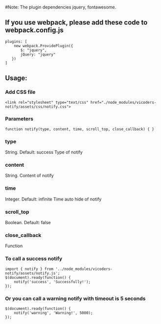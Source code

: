 #Note: The plugin dependencies jquery, fontawesome.
## If you use webpack, please add these code to webpack.config.js
```
plugins: [
    new webpack.ProvidePlugin({
       $: "jquery",
       jQuery: "jquery"
   })
]
```

## Usage:

### Add CSS file
```
<link rel="stylesheet" type="text/css" href="./node_modules/vicoders-notify/assets/css/notify.css">
```

### Parameters
```
function notify(type, content, time, scroll_top, close_callback) { }
```

### type
String. Default: success
Type of notify

### content 
String.
Content of notify

### time
Integer. Default: infinite
Time auto hide of notify

### scroll_top
Boolean. Default: false

### close_callback
Function

### To call a success notify
```
import { notify } from '../node_modules/vicoders-notify/assets/notify.js';
$(document).ready(function() {
	notify('success', 'Successfully!');
});
``` 

### Or you can call a warning notify with timeout is 5 seconds
```
$(document).ready(function() {
	notify('warning', 'Warning!', 5000);
});
```